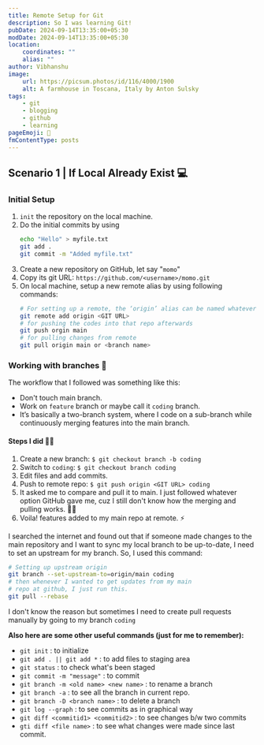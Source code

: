```yaml
---
title: Remote Setup for Git
description: So I was learning Git!
pubDate: 2024-09-14T13:35:00+05:30
modDate: 2024-09-14T13:35:00+05:30
location:
    coordinates: ""
    alias: ""
author: Vibhanshu
image:
    url: https://picsum.photos/id/116/4000/1900
    alt: A farmhouse in Toscana, Italy by Anton Sulsky
tags:
    - git
    - blogging
    - github
    - learning
pageEmoji: 🎈
fmContentType: posts
---
```


## Scenario 1 | If Local Already Exist 💻

### Initial Setup

1. `init` the repository on the local machine.
2. Do the initial commits by using
    ```bash
    echo "Hello" > myfile.txt
    git add .
    git commit -m "Added myfile.txt"
    ```
3. Create a new repository on GitHub, let say "`momo`"
4. Copy its git URL: `https://github.com/<username>/momo.git`
5. On local machine, setup a new remote alias by using following commands:
    ```bash
    # For setting up a remote, the ‘origin’ alias can be named whatever you want.
    git remote add origin <GIT URL>
    # for pushing the codes into that repo afterwards
    git push orgin main
    # for pulling changes from remote
    git pull origin main or <branch name>
    ```

### Working with branches 🌳

The workflow that I followed was something like this:

-   Don't touch main branch.
-   Work on `feature` branch or maybe call it `coding` branch.
-   It’s basically a two-branch system, where I code on a sub-branch while continuously merging features into the main branch.

#### Steps I did 👷‍♂️

1. Create a new branch: `$ git checkout branch -b coding`
2. Switch to `coding`: `$ git checkout branch coding`
3. Edit files and add commits.
4. Push to remote repo: `$ git push origin <GIT URL> coding`
5. It asked me to compare and pull it to main. I just followed whatever option GitHub gave me, cuz I still don't know how the merging and pulling works. 🙅‍♂️
6. Voila! features added to my main repo at remote. ⚡

I searched the internet and found out that if someone made changes to the main repository and I want to sync my local branch to be up-to-date, I need to set an upstream for my branch. So, I used this command:

```bash
# Setting up upstream origin
git branch --set-upstream-to=origin/main coding
# then whenever I wanted to get updates from my main
# repo at github, I just run this.
git pull --rebase
```

I don't know the reason but sometimes I need to create pull requests manually by going to my branch `coding`

**Also here are some other useful commands (just for me to remember):**

-   `git init` : to initialize
-   `git add . || git add *` : to add files to staging area
-   `git status` : to check what's been staged
-   `git commit -m "message"` : to commit
-   `git branch -m <old name> <new name>` : to rename a branch
-   `git branch -a` : to see all the branch in current repo.
-   `git branch -D <branch name>` : to delete a branch
-   `git log --graph` : to see commits as in graphical way
-   `git diff <commitid1> <commitid2>` : to see changes b/w two commits
-   `gti diff <file name>` : to see what changes were made since last commit.
